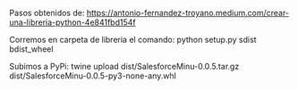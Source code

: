 Pasos obtenidos de: https://antonio-fernandez-troyano.medium.com/crear-una-libreria-python-4e841fbd154f

Corremos en carpeta de libreria el comando:
python setup.py sdist bdist_wheel

Subimos a PyPi:
twine upload dist/SalesforceMinu-0.0.5.tar.gz dist/SalesforceMinu-0.0.5-py3-none-any.whl